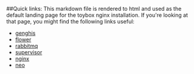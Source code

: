 <a name="quick-links"></a>
##Quick links:
This markdown file is rendered to html and used as the default landing page for the toybox nginx installation.  If you're looking at that page, you might find the following links useful:

* [genghis](http://admin:admin@localhost:5556)
* [flower](http://admin:admin@localhost:5555)
* [rabbitmq](http://admin:admin@localhost:15672)
* [supervisor](http://admin:admin@localhost:9001)
* [nginx](http://admin:admin@localhost:8080)
* [neo](http://admin:admin@localhost:7474)
